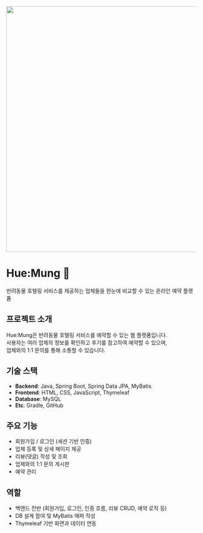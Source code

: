 <img src="https://github.com/user-attachments/assets/068e545e-0ae1-4a4a-9c18-1df28b9f6bb3" width="650">

# Hue:Mung 🐾  
반려동물 호텔링 서비스를 제공하는 업체들을 한눈에 비교할 수 있는 온라인 예약 플랫폼

## 프로젝트 소개
Hue:Mung은 반려동물 호텔링 서비스를 예약할 수 있는 웹 플랫폼입니다.  
사용자는 여러 업체의 정보를 확인하고 후기를 참고하여 예약할 수 있으며,  
업체와의 1:1 문의를 통해 소통할 수 있습니다.

## 기술 스택
- **Backend**: Java, Spring Boot, Spring Data JPA, MyBatis  
- **Frontend**: HTML, CSS, JavaScript, Thymeleaf  
- **Database**: MySQL  
- **Etc**: Gradle, GitHub  

## 주요 기능
- 회원가입 / 로그인 (세션 기반 인증)  
- 업체 등록 및 상세 페이지 제공  
- 리뷰(댓글) 작성 및 조회  
- 업체와의 1:1 문의 게시판  
- 예약 관리  

## 역할    
- 백엔드 전반 (회원가입, 로그인, 인증 흐름, 리뷰 CRUD, 예약 로직 등)
- DB 설계 참여 및 MyBatis 매퍼 작성
- Thymeleaf 기반 화면과 데이터 연동

<!--
## 역할
- 회원가입, 로그인
- 업체 등록 및 상세페이지 제작
    - 업체 소개 & 첨부파일(이미지)등록
    - 리뷰 리스트
    - 별점, 평점 기능 추가
-->
